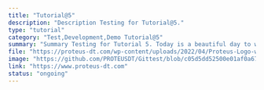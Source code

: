 ```yaml
---
title: "Tutorial@5"
description: "Description Testing for Tutorial@5."
type: "tutorial"
category: "Test,Development,Demo Tutorial@5"
summary: "Summary Testing for Tutorial 5. Today is a beautiful day to work. Current location: Razer SEA HQ @One North. It is in the South of Singapore"
file: "https://proteus-dt.com/wp-content/uploads/2022/04/Proteus-Logo-w.png"
image: "https://github.com/PROTEUSDT/Gittest/blob/c05d5dd52500e01af0a677903e87a4a41fcd95b7/Qi_An.jpg"
link: "https://www.proteus-dt.com"
status: "ongoing"
---
```

